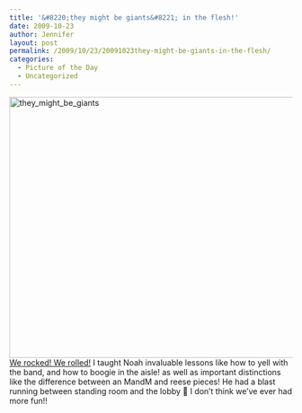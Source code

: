 ```yaml
---
title: '&#8220;they might be giants&#8221; in the flesh!'
date: 2009-10-23
author: Jennifer
layout: post
permalink: /2009/10/23/20091023they-might-be-giants-in-the-flesh/
categories:
  - Picture of the Day
  - Uncategorized
---
```

<img title="they_might_be_giants" height="465" alt="they_might_be_giants" width="950" class="alignleft size-full wp-image-504" src="http://static.squarespace.com/static/50db6bb3e4b015296cd43789/50dfa5b1e4b0dc6320e0b5ea/50dfa5b2e4b0dc6320e0b744/1256362143000/?format=original" />[We rocked! We rolled!](http://www.flickr.com/photos/jenniferandJennifers_photos/sets/72157622655273032/) I taught Noah invaluable lessons like how to yell with the band, and how to boogie in the aisle! as well as important distinctions like the difference between an MandM and reese pieces! He had a blast running between standing room and the lobby 🙂 I don&#8217;t think we&#8217;ve ever had more fun!!
